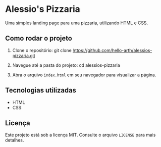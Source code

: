 # Alessio's Pizzaria

Uma simples landing page para uma pizzaria, utilizando HTML e CSS.

## Como rodar o projeto

1. Clone o repositório:
   git clone https://github.com/hello-arth/alessios-pizzaria.git

2. Navegue até a pasta do projeto:
   cd alessios-pizzaria

3. Abra o arquivo `index.html` em seu navegador para visualizar a página.

## Tecnologias utilizadas

- HTML
- CSS

## Licença

Este projeto está sob a licença MIT. Consulte o arquivo `LICENSE` para mais detalhes.
